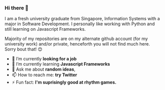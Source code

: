 ### Hi there 👋
I am a fresh university graduate from Singapore, Information Systems with a major in Software Development.
I personally like working with Python and still learning on Javascript Frameworks.

Majority of my repositories are on my alternate github account (for my university work) and/or private, henceforth you will not find much here. Sorry bout that! 😊

- 🔭 I’m currently **looking for a job**
- 🌱 I’m currently learning **Javascript Frameworks**
- 💬 Ask me about **random ideas**, 
- 📫 How to reach me: **try Twitter** 
- ⚡ Fun fact: **I'm suprisingly good at rhythm games.**

